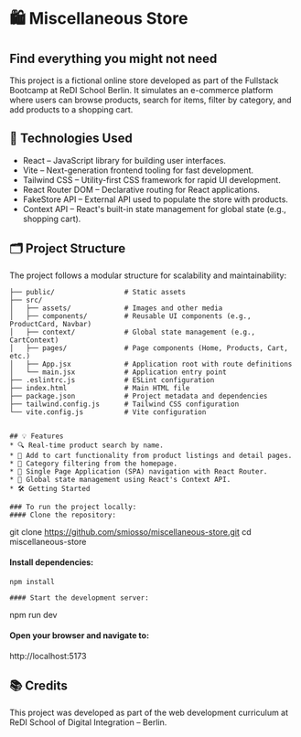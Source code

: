 # 🛍️ Miscellaneous Store
## Find everything you might not need

This project is a fictional online store developed as part of the Fullstack Bootcamp at ReDI School Berlin. It simulates an e-commerce platform where users can browse products, search for items, filter by category, and add products to a shopping cart.

## 🚀 Technologies Used

* React – JavaScript library for building user interfaces.
* Vite – Next-generation frontend tooling for fast development.
* Tailwind CSS – Utility-first CSS framework for rapid UI development.
* React Router DOM – Declarative routing for React applications.
* FakeStore API – External API used to populate the store with products.
* Context API – React's built-in state management for global state (e.g., shopping cart).

## 🗂️ Project Structure

The project follows a modular structure for scalability and maintainability:

```miscellaneous-store/
├── public/                 # Static assets
├── src/
│   ├── assets/             # Images and other media
│   ├── components/         # Reusable UI components (e.g., ProductCard, Navbar)
│   ├── context/            # Global state management (e.g., CartContext)
│   ├── pages/              # Page components (Home, Products, Cart, etc.)
│   ├── App.jsx             # Application root with route definitions
│   └── main.jsx            # Application entry point
├── .eslintrc.js            # ESLint configuration
├── index.html              # Main HTML file
├── package.json            # Project metadata and dependencies
├── tailwind.config.js      # Tailwind CSS configuration
└── vite.config.js          # Vite configuration


## 💡 Features
* 🔍 Real-time product search by name.
* 🛒 Add to cart functionality from product listings and detail pages.
* 🧩 Category filtering from the homepage.
* 🧭 Single Page Application (SPA) navigation with React Router.
* 🧠 Global state management using React's Context API.
* 🛠️ Getting Started

### To run the project locally:
#### Clone the repository:
```
git clone https://github.com/smiosso/miscellaneous-store.git
cd miscellaneous-store

#### Install dependencies:
```
npm install

#### Start the development server:
```
npm run dev

#### Open your browser and navigate to:
http://localhost:5173

## 📚 Credits
This project was developed as part of the web development curriculum at ReDI School of Digital Integration – Berlin.


